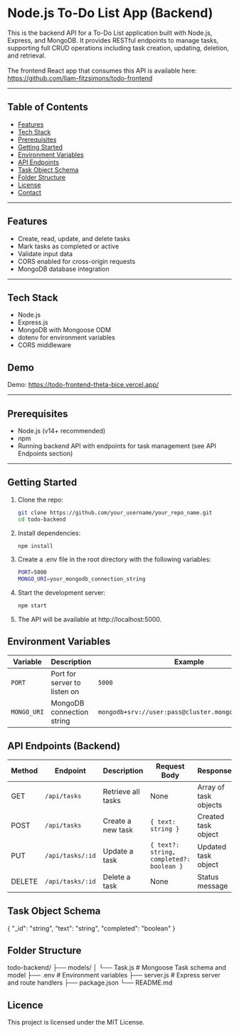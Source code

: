 # Node.js To-Do List App (Backend)

This is the backend API for a To-Do List application built with Node.js, Express, and MongoDB. It provides RESTful endpoints to manage tasks, supporting full CRUD operations including task creation, updating, deletion, and retrieval.\
\
The frontend React app that consumes this API is available here: https://github.com/liam-fitzsimons/todo-frontend

---

## Table of Contents

- [Features](#features)
- [Tech Stack](#tech-stack)
- [Prerequisites](#prerequisites)
- [Getting Started](#getting-started)
- [Environment Variables](#environment-variables)
- [API Endpoints](#api-endpoints)
- [Task Object Schema](#task-object-schema)
- [Folder Structure](#folder-structure)
- [License](#license)
- [Contact](#contact)

---

## Features

- Create, read, update, and delete tasks
- Mark tasks as completed or active
- Validate input data
- CORS enabled for cross-origin requests
- MongoDB database integration

---

## Tech Stack

- Node.js
- Express.js
- MongoDB with Mongoose ODM
- dotenv for environment variables
- CORS middleware

## Demo

Demo: https://todo-frontend-theta-bice.vercel.app/

---

## Prerequisites

- Node.js (v14+ recommended)
- npm 
- Running backend API with endpoints for task management (see API Endpoints section)

---

## Getting Started

1. Clone the repo:

   ```bash
   git clone https://github.com/your_username/your_repo_name.git
   cd todo-backend
   ```
2. Install dependencies:

   ```bash
   npm install
   ```

3. Create a .env file in the root directory with the following variables:

   ```bash
   PORT=5000
   MONGO_URI=your_mongodb_connection_string
   ```

4. Start the development server:

   ```bash
   npm start
   ```

5. The API will be available at http://localhost:5000.

   
## Environment Variables
| Variable    | Description                  | Example                                              |
| ----------- | ---------------------------- | ---------------------------------------------------- |
| `PORT`      | Port for server to listen on | `5000`                                               |
| `MONGO_URI` | MongoDB connection string    | `mongodb+srv://user:pass@cluster.mongodb.net/dbname` |

## API Endpoints (Backend)
| Method | Endpoint         | Description        | Request Body                             | Response              |
| ------ | ---------------- | ------------------ | ---------------------------------------- | --------------------- |
| GET    | `/api/tasks`     | Retrieve all tasks | None                                     | Array of task objects |
| POST   | `/api/tasks`     | Create a new task  | `{ text: string }`                       | Created task object   |
| PUT    | `/api/tasks/:id` | Update a task      | `{ text?: string, completed?: boolean }` | Updated task object   |
| DELETE | `/api/tasks/:id` | Delete a task      | None                                     | Status message        |


## Task Object Schema
{
  "_id": "string",
  "text": "string",
  "completed": "boolean"
}

## Folder Structure
todo-backend/
├── models/
│   └── Task.js           # Mongoose Task schema and model
├── .env                  # Environment variables
├── server.js             # Express server and route handlers
├── package.json
└── README.md

## Licence
This project is licensed under the MIT License.
